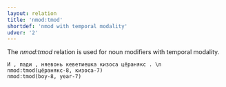 ```yaml
---
layout: relation
title: 'nmod:tmod'
shortdef: 'nmod with temporal modality'
udver: '2'
---
```


The _nmod:tmod_ relation is used for noun modifiers with temporal modality.

~~~ sdparse
И , пади , няевонь кеветиешка кизоса цёранякс . \n
nmod:tmod(цёранякс-8, кизоса-7)
nmod:tmod(boy-8, year-7)

~~~

<!-- Interlanguage links updated Čt lis 12 09:43:27 CET 2020 -->
